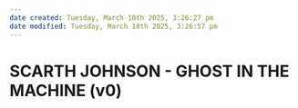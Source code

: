 ```yaml
---
date created: Tuesday, March 18th 2025, 3:26:27 pm
date modified: Tuesday, March 18th 2025, 3:26:57 pm
---
```


# SCARTH JOHNSON - GHOST IN THE MACHINE (v0)
